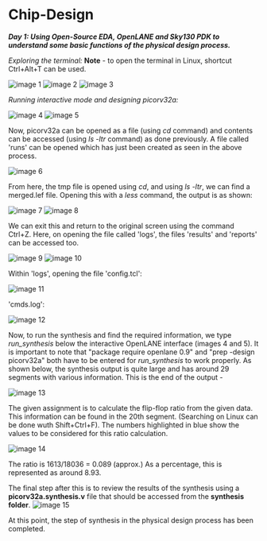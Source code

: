 # Chip-Design

***Day 1:
Using Open-Source EDA, OpenLANE and Sky130 PDK to understand some basic functions of the physical design process.***


*Exploring the terminal:*
**Note** - to open the terminal in Linux, shortcut Ctrl+Alt+T can be used.

![image 1](https://github.com/Samudyata99/Chip-Design/blob/main/Day1Picture1.png?raw=true)
![image 2](https://github.com/Samudyata99/Chip-Design/blob/main/Day1Picture2.png?raw=true)
![image 3](https://github.com/Samudyata99/Chip-Design/blob/main/Day1Picture3.png?raw=true)

*Running interactive mode and designing picorv32a:*

![image 4](https://github.com/Samudyata99/Chip-Design/blob/main/Picture4.png?raw=true)
![image 5](https://github.com/Samudyata99/Chip-Design/blob/main/Picture5.png?raw=true)

Now, picorv32a can be opened as a file (using *cd* command) and contents can be accessed (using *ls -ltr* command) as done previously. A file called 'runs' can be opened which has just been created as seen in the above process. 

![image 6](https://github.com/Samudyata99/Chip-Design/blob/main/Picture6.png?raw=true)

From here, the tmp file is opened using *cd*, and using *ls -ltr*, we can find a merged.lef file. Opening this with a *less* command, the output is as shown:

![image 7](https://github.com/Samudyata99/Chip-Design/blob/main/Picture7.png?raw=true)
![image 8](https://github.com/Samudyata99/Chip-Design/blob/main/Picture8.png?raw=true)

We can exit this and return to the original screen using the command Ctrl+Z. Here, on opening the file called 'logs', the files 'results' and 'reports' can be accessed too. 

![image 9](https://github.com/Samudyata99/Chip-Design/blob/main/Picture9.png?raw=true)
![image 10](https://github.com/Samudyata99/Chip-Design/blob/main/Picture10.png?raw=true)

Within 'logs', opening the file 'config.tcl':

![image 11](https://github.com/Samudyata99/Chip-Design/blob/main/Picture11.png?raw=true)

'cmds.log':

![image 12](https://github.com/Samudyata99/Chip-Design/blob/main/Picture12.png?raw=true)

Now, to run the synthesis and find the required information, we type *run_synthesis* below the interactive OpenLANE interface (images 4 and 5). It is important to note that "package require openlane 0.9" and "prep -design picorv32a" both have to be entered for *run_synthesis* to work properly. As shown below, the synthesis output is quite large and has around 29 segments with various information. This is the end of the output - 

![image 13](https://github.com/Samudyata99/Chip-Design/blob/main/Picture13.png?raw=true)

The given assignment is to calculate the flip-flop ratio from the given data. This information can be found in the 20th segment. (Searching on Linux can be done wuth Shift+Ctrl+F). The numbers highlighted in blue show the values to be considered for this ratio calculation. 

![image 14](https://github.com/Samudyata99/Chip-Design/blob/main/Picture14.png?raw=true)

The ratio is 1613/18036 = 0.089 (approx.) As a percentage, this is represented as around 8.93. 

The final step after this is to review the results of the synthesis using a **picorv32a.synthesis.v** file that should be accessed from the **synthesis folder**. 
![image 15](https://github.com/Samudyata99/Chip-Design/blob/main/Picture15.png?raw=true) 

At this point, the step of synthesis in the physical design process has been completed.

